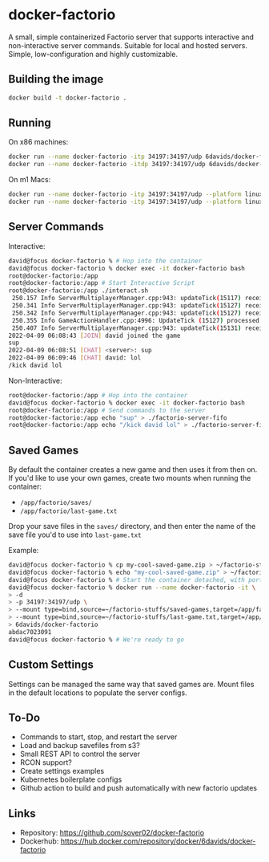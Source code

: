 # docker-factorio

A small, simple containerized Factorio server that supports interactive and non-interactive server commands. Suitable for local and hosted servers. Simple, low-configuration and highly customizable. 

## Building the image
```bash
docker build -t docker-factorio .
```

## Running
On x86 machines:
```bash
docker run --name docker-factorio -itp 34197:34197/udp 6davids/docker-factorio
docker run --name docker-factorio -itdp 34197:34197/udp 6davids/docker-factorio # runs detached
```

On m1 Macs:
```bash
docker run --name docker-factorio -itp 34197:34197/udp --platform linux/amd64 6davids/docker-factorio # ctrl-c kills server
docker run --name docker-factorio -itp 34197:34197/udp --platform linux/amd64 6davids/docker-factorio # runs detached
```

## Server Commands

Interactive:
```bash
david@focus docker-factorio % # Hop into the container
david@focus docker-factorio % docker exec -it docker-factorio bash
root@docker-factorio:/app
root@docker-factorio:/app # Start Interactive Script
root@docker-factorio:/app ./interact.sh
 250.157 Info ServerMultiplayerManager.cpp:943: updateTick(15117) received stateChanged peerID(1) oldState(ConnectedDownloadingMap) newState(ConnectedLoadingMap)
 250.341 Info ServerMultiplayerManager.cpp:943: updateTick(15127) received stateChanged peerID(1) oldState(ConnectedLoadingMap) newState(TryingToCatchUp)
 250.342 Info ServerMultiplayerManager.cpp:943: updateTick(15127) received stateChanged peerID(1) oldState(TryingToCatchUp) newState(WaitingForCommandToStartSendingTickClosures)
 250.355 Info GameActionHandler.cpp:4996: UpdateTick (15127) processed PlayerJoinGame peerID(1) playerIndex(0) mode(connect) 
 250.407 Info ServerMultiplayerManager.cpp:943: updateTick(15131) received stateChanged peerID(1) oldState(WaitingForCommandToStartSendingTickClosures) newState(InGame)
2022-04-09 06:08:43 [JOIN] david joined the game
sup
2022-04-09 06:08:51 [CHAT] <server>: sup
2022-04-09 06:09:46 [CHAT] david: lol
/kick david lol
```

Non-Interactive:
```bash
root@docker-factorio:/app # Hop into the container
david@focus docker-factorio % docker exec -it docker-factorio bash
root@docker-factorio:/app # Send commands to the server
root@docker-factorio:/app echo "sup" > ./factorio-server-fifo
root@docker-factorio:/app echo "/kick david lol" > ./factorio-server-fifo
```

## Saved Games

By default the container creates a new game and then uses it from then on. If you'd like to use your own games, create two mounts when running the container:
- `/app/factorio/saves/`
- `/app/factorio/last-game.txt`

Drop your save files in the `saves/` directory, and then enter the name of the save file you'd to use into `last-game.txt` 

Example: 
```bash
david@focus docker-factorio % cp my-cool-saved-game.zip > ~/factorio-stuffs/saved-games/ 
david@focus docker-factorio % echo "my-cool-saved-game.zip" > ~/factorio-stuffs/last-game.txt 
david@focus docker-factorio % # Start the container detached, with ports mounted, and the two binds mentioned above
david@focus docker-factorio % docker run --name docker-factorio -it \
> -d
> -p 34197:34197/udp \
> --mount type=bind,source=~/factorio-stuffs/saved-games,target=/app/factorio/saved-games \
> --mount type=bind,source=~/factorio-stuffs/last-game.txt,target=/app/factorio/last-game.txt \
> 6davids/docker-factorio
abdac7023091
david@focus docker-factorio % # We're ready to go
```

## Custom Settings

Settings can be managed the same way that saved games are. Mount files in the default locations to populate the server configs. 

## To-Do
- Commands to start, stop, and restart the server
- Load and backup savefiles from s3?
- Small REST API to control the server
- RCON support?
- Create settings examples
- Kubernetes boilerplate configs
- Github action to build and push automatically with new factorio updates

## Links

- Repository: https://github.com/sover02/docker-factorio
- Dockerhub: https://hub.docker.com/repository/docker/6davids/docker-factorio
